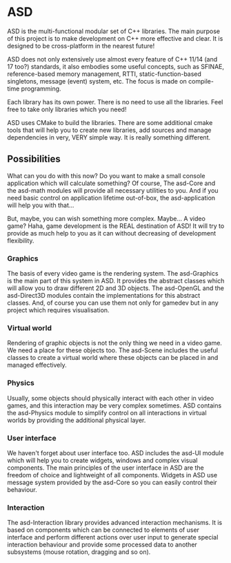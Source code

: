 # ASD
ASD is the multi-functional modular set of C++ libraries. The main purpose of this project is to make development on C++ more effective and clear. It is designed to be cross-platform in the nearest future!

ASD does not only extensively use almost every feature of C++ 11/14 (and 17 too?) standards, it also embodies some useful concepts, such as SFINAE, reference-based memory management, RTTI, static-function-based singletons, message (event) system, etc. The focus is made on compile-time programming.

Each library has its own power. There is no need to use all the libraries. Feel free to take only libraries which you need!

ASD uses CMake to build the libraries. There are some additional cmake tools that will help you to create new libraries, add sources and manage dependencies in very, VERY simple way. It is really something different.

## Possibilities
What can you do with this now? Do you want to make a small console application which will calculate something? Of course, The asd-Core and the asd-math modules will provide all necessary utilities to you. And if you need basic control on application lifetime out-of-box, the asd-application will help you with that...

But, maybe, you can wish something more complex. Maybe... A video game? Haha, game development is the REAL destination of ASD! It will try to provide as much help to you as it can without decreasing of development flexibility.

### Graphics
The basis of every video game is the rendering system. The asd-Graphics is the main part of this system in ASD. It provides the abstract classes which will allow you to draw different 2D and 3D objects. The asd-OpenGL and the asd-Direct3D modules contain the implementations for this abstract classes. And, of course you can use them not only for gamedev but in any project which requires visualisation.

### Virtual world
Rendering of graphic objects is not the only thing we need in a video game. We need a place for these objects too. The asd-Scene includes the useful classes to create a virtual world where these objects can be placed in and managed effectively.

### Physics
Usually, some objects should physically interact with each other in video games, and this interaction may be very complex sometimes. ASD contains the asd-Physics module to simplify control on all interactions in virtual worlds by providing the additional physical layer.

### User interface
We haven't forget about user interface too. ASD includes the asd-UI module which will help you to create widgets, windows and complex visual components. The main principles of the user interface in ASD are the freedom of choice and lightweight of all components. Widgets in ASD use message system provided by the asd-Core so you can easily control their behaviour.

### Interaction
The asd-Interaction library provides advanced interaction mechanisms. It is based on components which can be connected to elements of user interface and perform different actions over user input to generate special interaction behaviour and provide some processed data to another subsystems (mouse rotation, dragging and so on).
